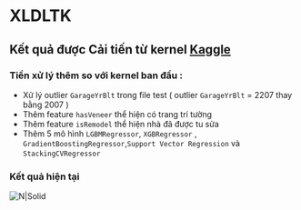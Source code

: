 # XLDLTK
## Kết quả được Cải tiến từ kernel [Kaggle](https://www.kaggle.com/alfredmaboa/advanced-regression-techniques-regularization)

### Tiền xử lý thêm so với kernel ban đầu :
 - Xử lý outlier `GarageYrBlt` trong file test ( outlier `GarageYrBlt` = 2207 thay bằng 2007 )
 - Thêm feature `hasVeneer` thể hiện có trang trí tường
 - Thêm feature `isRemodel` thể hiện nhà đã được tu sửa
 - Thêm 5 mô hình `LGBMRegressor`, `XGBRegressor` , `GradientBoostingRegressor`,`Support Vector Regression` và `StackingCVRegressor`
### Kết quả hiện tại
![N|Solid](https://scontent.fhan2-3.fna.fbcdn.net/v/t1.15752-9/78827370_2383301748448162_719334578866618368_n.png?_nc_cat=107&_nc_ohc=2g_kKZ-UHK4AQngn7MEdmkWQLpAwioWcRY70wdQa2eBYN6rVpFNZHwvXw&_nc_ht=scontent.fhan2-3.fna&oh=a8f53bc7a7233af52a3de1fde1f3ba70&oe=5E6C0D59)

